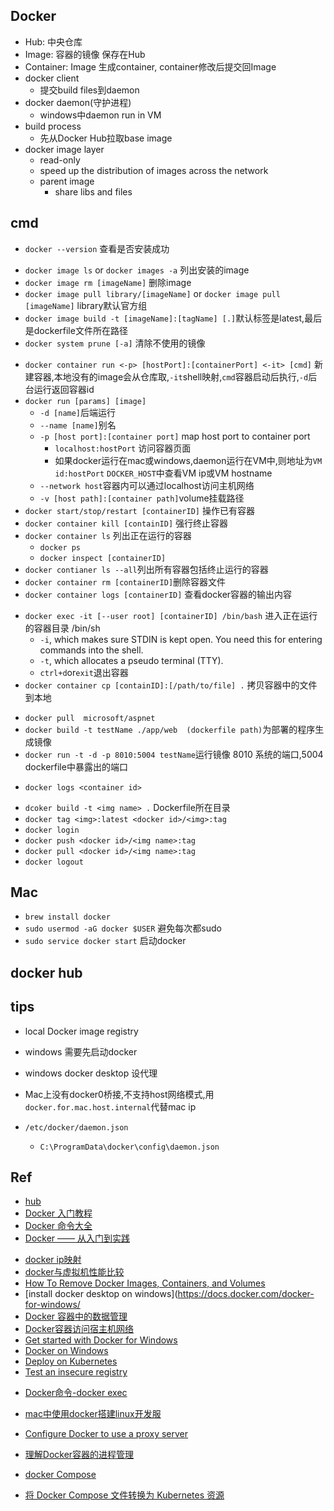 ## Docker
+ Hub: 中央仓库 
+ Image: 容器的镜像 保存在Hub
+ Container: Image 生成container, container修改后提交回Image
+ docker client
	- 提交build files到daemon
+ docker daemon(守护进程)
	- windows中daemon run in VM
+ build process
	- 先从Docker Hub拉取base image
+ docker image layer
    - read-only
    - speed up the distribution of images across the network
    - parent image
        - share libs and files


## cmd
+ `docker --version`  查看是否安装成功

<!-- image -->
+ `docker image ls` or `docker images -a` 列出安装的image
+ `docker image rm [imageName]` 删除image
+ `docker image pull library/[imageName]` or `docker image pull [imageName]` library默认官方组
+ `docker image build -t [imageName]:[tagName] [.]`默认标签是latest,最后是dockerfile文件所在路径
+ `docker system prune [-a]` 清除不使用的镜像

<!-- container -->
+ `docker container run <-p> [hostPort]:[containerPort] <-it> [cmd]` 新建容器,本地没有的image会从仓库取,`-it`shell映射,`cmd`容器启动后执行,`-d`后台运行返回容器id
+ `docker run [params] [image]`
	- `-d [name]`后端运行
	- `--name [name]`别名
	- `-p [host port]:[container port]` map host port to container port
		- `localhost:hostPort` 访问容器页面
		- 如果docker运行在mac或windows,daemon运行在VM中,则地址为`VM id:hostPort` `DOCKER_HOST`中查看VM ip或VM hostname
	- `--network host`容器内可以通过localhost访问主机网络
	- `-v [host path]:[container path]`volume挂载路径
+ `docker start/stop/restart [containerID]` 操作已有容器
+ `docker container kill [containID]` 强行终止容器
+ `docker container ls` 列出正在运行的容器 
	- `docker ps`
	- `docker inspect [containerID]`
+ `docker contianer ls --all`列出所有容器包括终止运行的容器
+ `docker container rm [containerID]`删除容器文件
+ `docker container logs [containerID]` 查看docker容器的输出内容
<!-- 进入container -->
+ `docker exec -it [--user root] [containerID] /bin/bash` 进入正在运行的容器目录 /bin/sh
	- `-i`, which makes sure STDIN is kept open. You need this for entering commands into the shell.
	- `-t`, which allocates a pseudo terminal (TTY).
	- `ctrl+d`or`exit`退出容器
+ `docker container cp [containID]:[/path/to/file] .` 拷贝容器中的文件到本地



<!-- practice -->
+ `docker pull  microsoft/aspnet`
+ `docker build -t testName ./app/web  (dockerfile path)`为部署的程序生成镜像
+ `docker run -t -d -p 8010:5004 testName`运行镜像  8010 系统的端口,5004 dockerfile中暴露出的端口


<!-- log -->
+ `docker logs <container id>`

<!-- docker hub -->
+ `dcoker build -t <img name> .` Dockerfile所在目录
+ `docker tag <img>:latest <docker id>/<img>:tag`
+ `docker login`
+ `docker push <docker id>/<img name>:tag`
+ `docker pull <docker id>/<img name>:tag`
+ `docker logout`



## Mac
+ `brew install docker`
+ `sudo usermod -aG docker $USER` 避免每次都sudo
+ `sudo service docker start` 启动docker



## docker hub

<!-- Docker desktop->Docker Engine -->
<!-- "registry-mirrors":[
	"https://registry.cn-hangzhou.aliyuncs.com",
	"https://mirror.ccs.tencentyun.com",
	"https://registry.docker-cn.com"
] -->




## tips
+ local Docker image registry
+ windows 需要先启动docker
+ windows docker desktop 设代理
+ Mac上没有docker0桥接,不支持host网络模式,用`docker.for.mac.host.internal`代替mac ip


+ `/etc/docker/daemon.json`
	+ `C:\ProgramData\docker\config\daemon.json`


## Ref
+ [hub](https://hub.docker.com)
+ [Docker 入门教程](https://www.ruanyifeng.com/blog/2018/02/docker-tutorial.html)
+ [Docker 命令大全](http://www.runoob.com/docker/docker-command-manual.html)
+ [Docker —— 从入门到实践](https://yeasy.gitbooks.io/docker_practice/container/attach_exec.html)



<!-- other -->
+ [docker ip映射](https://www.cnblogs.com/brock0624/p/9788710.html)
+ [docker与虚拟机性能比较](http://blog.csdn.net/cbl709/article/details/43955687)
+ [How To Remove Docker Images, Containers, and Volumes](https://www.digitalocean.com/community/tutorials/how-to-remove-docker-images-containers-and-volumes)
+ [install docker desktop on windows](https://docs.docker.com/docker-for-windows/
+ [Docker 容器中的数据管理](https://www.jianshu.com/p/d7e5ea39cc39)
+ [Docker容器访问宿主机网络](https://jingsam.github.io/2018/10/16/host-in-docker.html)
+ [Get started with Docker for Windows](https://docs.docker.com/docker-for-windows/)
+ [Docker on Windows](https://docs.microsoft.com/en-us/virtualization/windowscontainers/manage-docker/configure-docker-daemon)
+ [Deploy on Kubernetes](https://docs.docker.com/docker-for-windows/kubernetes/)
+ [Test an insecure registry](https://docs.docker.com/registry/insecure/)


<!-- 命令 -->
+ [Docker命令-docker exec](https://www.jianshu.com/p/d858d3cfd427)

<!-- 技巧 -->
+ [mac中使用docker搭建linux开发服](https://www.jianshu.com/p/d26140d20cc0)

<!-- proxy -->
+ [Configure Docker to use a proxy server](https://docs.docker.com/network/proxy/)


<!-- cmd -->
+ [理解Docker容器的进程管理](https://developer.aliyun.com/article/5545)

+ [docker Compose](https://www.runoob.com/docker/docker-compose.html)
+ [将 Docker Compose 文件转换为 Kubernetes 资源](https://kubernetes.io/zh/docs/tasks/configure-pod-container/translate-compose-kubernetes/)